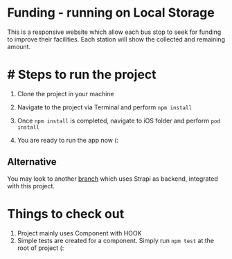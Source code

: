 # Funding - running on Local Storage

This is a responsive website which allow each bus stop to seek for funding to improve their facilities. Each station will show the collected and remaining amount.

# # Steps to run the project

1. Clone the project in your machine

2. Navigate to the project via Terminal and perform `npm install`

3. Once `npm install` is completed, navigate to iOS folder and perform `pod install`

4. You are ready to run the app now (:

## Alternative

You may look to another [branch](https://github.com/TommyLeong/Funding/tree/FB_runsOnAPI) which uses Strapi as backend, integrated with this project.

# Things to check out

1. Project mainly uses Component with HOOK
2. Simple tests are created for a component. Simply run `npm test` at the root of project (:
